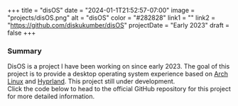 +++
title = "disOS"
date = "2024-01-1T21:52:57-07:00"
image = "projects/disOS.png"
alt = "disOS"
color = "#282828"
link1 = ""
link2 = "https://github.com/diskukumber/disOS"
projectDate = "Early 2023"
draft = false
+++

### Summary
DisOS is a project I have been working on since early 2023. The goal of this project is to provide a desktop operating system experience based on [Arch Linux](https://archlinux.org/) and [Hyprland](https://hyprland.org/). This project still under development.  
Click the code below to head to the official GitHub repository for this project for more detailed information.